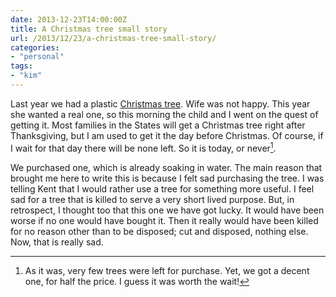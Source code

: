 ```yaml
---
date: 2013-12-23T14:00:00Z
title: A Christmas tree small story
url: /2013/12/23/a-christmas-tree-small-story/
categories:
- "personal"
tags:
- "kim"
---
```


Last year we had a plastic [Christmas tree](http://en.wikipedia.org/wiki/Christmas_tree). Wife was not happy. This year she wanted a real one, so this morning the child and I went on the quest of getting it. Most families in the States will get a Christmas tree right after Thanksgiving, but I am used to get it the day before Christmas. Of course, if I wait for that day there will be none left. So it is today, or never[^1].

We purchased one, which is already soaking in water. The main reason that brought me here to write this is because I felt sad purchasing the tree. I was telling Kent that I would rather use a tree for something more useful. I feel sad for a tree that is killed to serve a very short lived purpose. But, in retrospect, I thought too that this one we have got lucky. It would have been worse if no one would have bought it. Then it really would have been killed for no reason other than to be disposed; cut and disposed, nothing else. Now, that is really sad.

[^1]: As it was, very few trees were left for purchase. Yet, we got a decent one, for half the price. I guess it was worth the wait!
